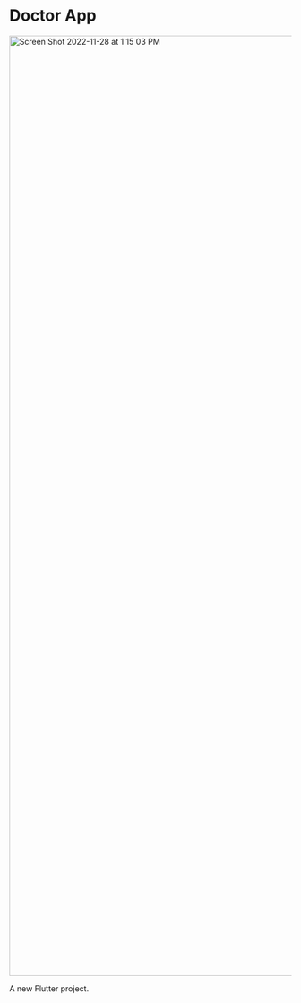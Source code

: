 # Doctor App

<img width="1680" alt="Screen Shot 2022-11-28 at 1 15 03 PM" src="https://user-images.githubusercontent.com/54797997/204461046-f0371c6c-30c0-463a-ac80-9a091537b634.png">

A new Flutter project.

